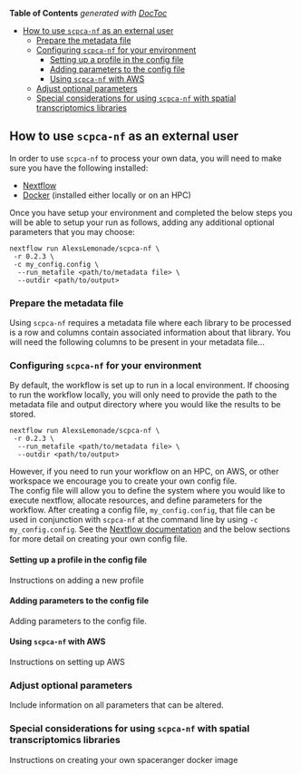 <!-- START doctoc generated TOC please keep comment here to allow auto update -->
<!-- DON'T EDIT THIS SECTION, INSTEAD RE-RUN doctoc TO UPDATE -->
**Table of Contents**  *generated with [DocToc](https://github.com/thlorenz/doctoc)*

- [How to use `scpca-nf` as an external user](#how-to-use-scpca-nf-as-an-external-user)
  - [Prepare the metadata file](#prepare-the-metadata-file)
  - [Configuring `scpca-nf` for your environment](#configuring-scpca-nf-for-your-environment)
    - [Setting up a profile in the config file](#setting-up-a-profile-in-the-config-file)
    - [Adding parameters to the config file](#adding-parameters-to-the-config-file)
    - [Using `scpca-nf` with AWS](#using-scpca-nf-with-aws)
  - [Adjust optional parameters](#adjust-optional-parameters)
  - [Special considerations for using `scpca-nf` with spatial transcriptomics libraries](#special-considerations-for-using-scpca-nf-with-spatial-transcriptomics-libraries)

<!-- END doctoc generated TOC please keep comment here to allow auto update -->

## How to use `scpca-nf` as an external user 

In order to use `scpca-nf` to process your own data, you will need to make sure you have the following installed: 

- [Nextflow](https://www.nextflow.io/docs/latest/getstarted.html#installation)
- [Docker](https://docs.docker.com/get-started/#download-and-install-docker) (installed either locally or on an HPC)

Once you have setup your environment and completed the below steps you will be able to setup your run as follows, adding any additional optional parameters that you may choose: 

```
nextflow run AlexsLemonade/scpca-nf \
 -r 0.2.3 \
 -c my_config.config \
  --run_metafile <path/to/metadata file> \
  --outdir <path/to/output>
```

### Prepare the metadata file 

Using `scpca-nf` requires a metadata file where each library to be processed is a row and columns contain associated information about that library. 
You will need the following columns to be present in your metadata file... 

### Configuring `scpca-nf` for your environment

By default, the workflow is set up to run in a local environment. 
If choosing to run the workflow locally, you will only need to provide the path to the metadata file and output directory where you would like the results to be stored. 

```
nextflow run AlexsLemonade/scpca-nf \
 -r 0.2.3 \
  --run_metafile <path/to/metadata file> \
  --outdir <path/to/output>
```

However, if you need to run your workflow on an HPC, on AWS, or other workspace we encourage you to create your own config file.  
The config file will allow you to define the system where you would like to execute nextflow, allocate resources, and define parameters for the workflow. 
After creating a config file, `my_config.config`, that file can be used in conjunction with `scpca-nf` at the command line by using `-c my_config.config`. 
See the [Nextflow documentation](https://www.nextflow.io/docs/latest/config.html) and the below sections for more detail on creating your own config file. 

#### Setting up a profile in the config file
Instructions on adding a new profile

#### Adding parameters to the config file
Adding parameters to the config file. 

#### Using `scpca-nf` with AWS
Instructions on setting up AWS

### Adjust optional parameters

Include information on all parameters that can be altered. 

### Special considerations for using `scpca-nf` with spatial transcriptomics libraries 

Instructions on creating your own spaceranger docker image
